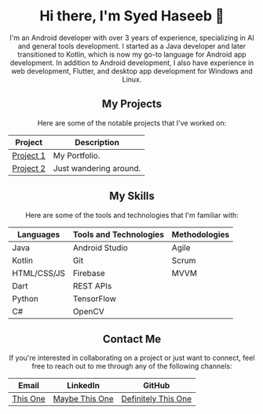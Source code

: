 <div align="center">

# Hi there, I'm Syed Haseeb 👋

I'm an Android developer with over 3 years of experience, specializing in AI and general tools development. I started as a Java developer and later transitioned to Kotlin, which is now my go-to language for Android app development. In addition to Android development, I also have experience in web development, Flutter, and desktop app development for Windows and Linux.

</div>

<div align="center">

## My Projects

</div>

<div align="center">

Here are some of the notable projects that I've worked on:

</div>

<div align="center">

| Project | Description |
|---------|-------------|
| [Project 1](https://syedhaseeb1.github.io) | My Portfolio. |
| [Project 2](https://syedhaseeb1.github.io/kabootarbot) | Just wandering around. |

</div>

<div align="center">

## My Skills

</div>

<div align="center">

Here are some of the tools and technologies that I'm familiar with:

</div>

<div align="center">

| **Languages** | **Tools and Technologies** | **Methodologies** |
|---------------|----------------------------|--------------------|
| Java          | Android Studio             | Agile              |
| Kotlin        | Git                        | Scrum              |
| HTML/CSS/JS   | Firebase                   | MVVM               |
| Dart          | REST APIs                  |                    |
| Python        | TensorFlow                |                    |
| C#            | OpenCV                     |                    |

</div>

<div align="center">

## Contact Me

If you're interested in collaborating on a project or just want to connect, feel free to reach out to me through any of the following channels:

</div>

<div align="center">

| **Email**                                             | **LinkedIn**                                                     | **GitHub**                                           |
|-------------------------------------------------------|------------------------------------------------------------------|------------------------------------------------------|
| [This One](mailto:haseebumerzai@gmail.com) | [Maybe This One](https://www.linkedin.com/in/syedhaseeb1/) | [Definitely This One](https://github.com/syedhaseeb1) |

</div>
